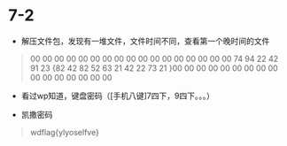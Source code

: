 

# 7-2

* 解压文件包，发现有一堆文件，文件时间不同，查看第一个晚时间的文件
> 00 00 00 00 00 00 00 00 00 00 00 00 00 00 00 00 00 74 94 22 42 91 23 {82 42 82 52 63 21 42 22 73 21 }00 00 00 00 00 00 00 00 00 00 00 00 00 00 00 00

* 看过wp知道，键盘密码（[手机八键]7四下，9四下。。。）

* 凯撒密码
> wdflag{ylyoselfve}